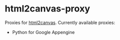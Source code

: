 html2canvas-proxy
=================
Proxies for <a href="https://github.com/niklasvh/html2canvas">html2canvas</a>. Currently available proxies:

* Python for Google Appengine